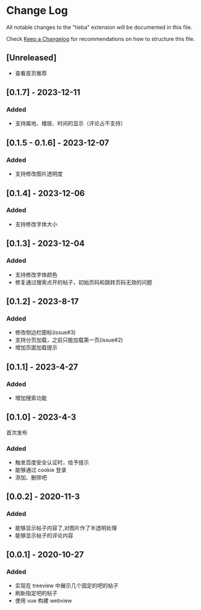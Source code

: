 # Change Log

All notable changes to the "tieba" extension will be documented in this file.

Check [Keep a Changelog](http://keepachangelog.com/) for recommendations on how to structure this file.

## [Unreleased]

- 查看首页推荐

## [0.1.7] - 2023-12-11

### Added

- 支持属地、楼层、时间的显示（评论占不支持）

## [0.1.5 - 0.1.6] - 2023-12-07

### Added

- 支持修改图片透明度

## [0.1.4] - 2023-12-06

### Added

- 支持修改字体大小

## [0.1.3] - 2023-12-04

### Added

- 支持修改字体颜色
- 修复通过搜索点开的帖子，初始页码和跳转页码无效的问题

## [0.1.2] - 2023-8-17

### Added

- 修改侧边栏图标(issue#3)
- 支持分页加载，之前只能加载第一页(issue#2)
- 增加页面加载提示

## [0.1.1] - 2023-4-27

### Added

- 增加搜索功能

## [0.1.0] - 2023-4-3

首次发布

### Added

- 触发百度安全认证时，给予提示
- 能够通过 cookie 登录
- 添加、删除吧

## [0.0.2] - 2020-11-3

### Added

- 能够显示帖子内容了,对图片作了半透明处理
- 能够显示帖子的评论内容

## [0.0.1] - 2020-10-27

### Added

- 实现在 treeview 中展示几个固定的吧的帖子
- 刷新指定吧的帖子
- 使用 vue 构建 webview
